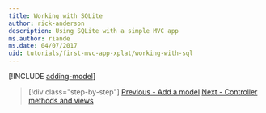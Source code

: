 ```yaml
---
title: Working with SQLite
author: rick-anderson
description: Using SQLite with a simple MVC app
ms.author: riande
ms.date: 04/07/2017
uid: tutorials/first-mvc-app-xplat/working-with-sql
---
```

[!INCLUDE [adding-model](../../includes/mvc-intro/sql.md)]

> [!div class="step-by-step"]
> [Previous - Add a model](adding-model.md)
> [Next - Controller methods and views](controller-methods-views.md)
